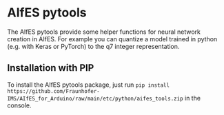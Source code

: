 # AIfES pytools

The AIfES pytools provide some helper functions for neural network creation in AIfES.
For example you can quantize a model trained in python (e.g. with Keras or PyTorch) to the q7 integer representation.

## Installation with PIP

To install the AIfES pytools package, just run ```pip install https://github.com/Fraunhofer-IMS/AIfES_for_Arduino/raw/main/etc/python/aifes_tools.zip``` in the console.
